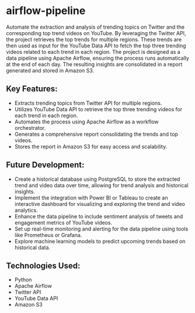 # airflow-pipeline

Automate the extraction and analysis of trending topics on Twitter and the corresponding top trend videos on YouTube. By leveraging the Twitter API, the project retrieves the top trends for multiple regions. These trends are then used as input for the YouTube Data API to fetch the top three trending videos related to each trend in each region. The project is designed as a data pipeline using Apache Airflow, ensuring the process runs automatically at the end of each day. The resulting insights are consolidated in a report generated and stored in Amazon S3.

## Key Features:

- Extracts trending topics from Twitter API for multiple regions.
- Utilizes YouTube Data API to retrieve the top three trending videos for each trend in each region.
- Automates the process using Apache Airflow as a workflow orchestrator.
- Generates a comprehensive report consolidating the trends and top videos.
- Stores the report in Amazon S3 for easy access and scalability.

## Future Development:

- Create a historical database using PostgreSQL to store the extracted trend and video data over time, allowing for trend analysis and historical insights.
- Implement the integration with Power BI or Tableau to create an interactive dashboard for visualizing and exploring the trend and video analytics.
- Enhance the data pipeline to include sentiment analysis of tweets and engagement metrics of YouTube videos.
- Set up real-time monitoring and alerting for the data pipeline using tools like Prometheus or Grafana.
- Explore machine learning models to predict upcoming trends based on historical data.

## Technologies Used:

- Python
- Apache Airflow
- Twitter API
- YouTube Data API
- Amazon S3

